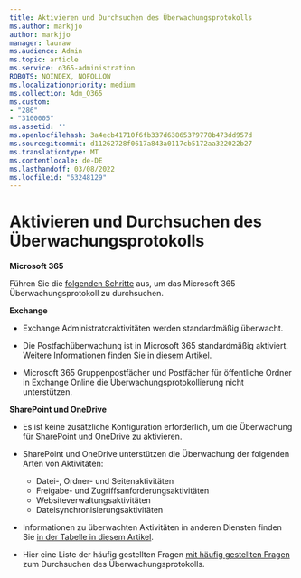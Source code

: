 ```yaml
---
title: Aktivieren und Durchsuchen des Überwachungsprotokolls
ms.author: markjjo
author: markjjo
manager: lauraw
ms.audience: Admin
ms.topic: article
ms.service: o365-administration
ROBOTS: NOINDEX, NOFOLLOW
ms.localizationpriority: medium
ms.collection: Adm_O365
ms.custom:
- "286"
- "3100005"
ms.assetid: ''
ms.openlocfilehash: 3a4ecb41710f6fb337d63865379778b473dd957d
ms.sourcegitcommit: d11262728f0617a843a0117cb5172aa322022b27
ms.translationtype: MT
ms.contentlocale: de-DE
ms.lasthandoff: 03/08/2022
ms.locfileid: "63248129"
---
```

# <a name="enable-and-search-the-audit-log"></a>Aktivieren und Durchsuchen des Überwachungsprotokolls

**Microsoft 365**

Führen Sie die [folgenden Schritte](https://docs.microsoft.com/microsoft-365/compliance/search-the-audit-log-in-security-and-compliance#search-the-audit-log) aus, um das Microsoft 365 Überwachungsprotokoll zu durchsuchen.

**Exchange**

- Exchange Administratoraktivitäten werden standardmäßig überwacht.

- Die Postfachüberwachung ist in Microsoft 365 standardmäßig aktiviert. Weitere Informationen finden Sie in  [diesem Artikel](https://docs.microsoft.com/microsoft-365/compliance/enable-mailbox-auditing).

- Microsoft 365 Gruppenpostfächer und Postfächer für öffentliche Ordner in Exchange Online die Überwachungsprotokollierung nicht unterstützen.

**SharePoint und OneDrive**

- Es ist keine zusätzliche Konfiguration erforderlich, um die Überwachung für SharePoint und OneDrive zu aktivieren.

- SharePoint und OneDrive unterstützen die Überwachung der folgenden Arten von Aktivitäten:

    - Datei-, Ordner- und Seitenaktivitäten
    - Freigabe- und Zugriffsanforderungsaktivitäten 
    - Websiteverwaltungsaktivitäten
    - Dateisynchronisierungsaktivitäten

- Informationen zu überwachten Aktivitäten in anderen Diensten finden Sie  [in der Tabelle in diesem Artikel](https://docs.microsoft.com/microsoft-365/compliance/search-the-audit-log-in-security-and-compliance#audited-activities).

- Hier eine Liste der häufig gestellten Fragen [mit häufig gestellten Fragen](https://docs.microsoft.com/microsoft-365/compliance/search-the-audit-log-in-security-and-compliance#frequently-asked-questions) zum Durchsuchen des Überwachungsprotokolls.